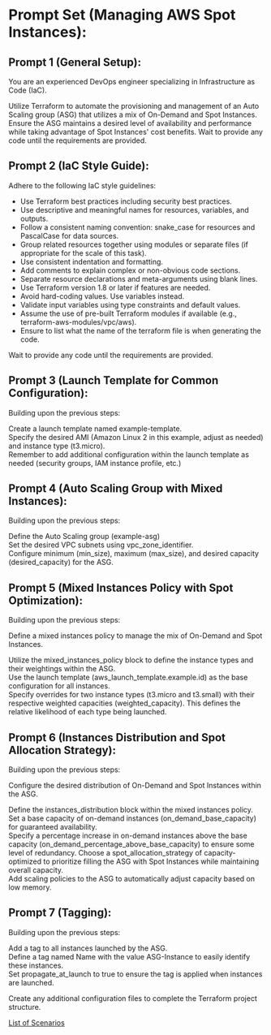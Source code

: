 # Prompt Set (Managing AWS Spot Instances):

## Prompt 1 (General Setup):

You are an experienced DevOps engineer specializing in Infrastructure as Code (IaC). 

Utilize Terraform to automate the provisioning and management of an Auto Scaling group (ASG) that utilizes a mix of On-Demand and Spot Instances.
Ensure the ASG maintains a desired level of availability and performance while taking advantage of Spot Instances' cost benefits.
Wait to provide any code until the requirements are provided.  

## Prompt 2 (IaC Style Guide):

Adhere to the following IaC style guidelines:

* Use Terraform best practices including security best practices.
* Use descriptive and meaningful names for resources, variables, and outputs.
* Follow a consistent naming convention: snake_case for resources and PascalCase for data sources.
* Group related resources together using modules or separate files (if appropriate for the scale of this task).
* Use consistent indentation and formatting.
* Add comments to explain complex or non-obvious code sections.
* Separate resource declarations and meta-arguments using blank lines.
* Use Terraform version 1.8 or later if features are needed.
* Avoid hard-coding values. Use variables instead.
* Validate input variables using type constraints and default values.
* Assume the use of pre-built Terraform modules if available (e.g., terraform-aws-modules/vpc/aws).
* Ensure to list what the name of the terraform file is when generating the code.

Wait to provide any code until the requirements are provided.

## Prompt 3 (Launch Template for Common Configuration):

Building upon the previous steps:

Create a launch template named example-template.  
Specify the desired AMI (Amazon Linux 2 in this example, adjust as needed) and instance type (t3.micro).  
Remember to add additional configuration within the launch template as needed (security groups, IAM instance profile, etc.)  

## Prompt 4 (Auto Scaling Group with Mixed Instances):

Building upon the previous steps:

Define the Auto Scaling group (example-asg)  
Set the desired VPC subnets using vpc_zone_identifier.  
Configure minimum (min_size), maximum (max_size), and desired capacity (desired_capacity) for the ASG.  

## Prompt 5 (Mixed Instances Policy with Spot Optimization):

Building upon the previous steps:

Define a mixed instances policy to manage the mix of On-Demand and Spot Instances.

Utilize the mixed_instances_policy block to define the instance types and their weightings within the ASG.  
Use the launch template (aws_launch_template.example.id) as the base configuration for all instances.  
Specify overrides for two instance types (t3.micro and t3.small) with their respective weighted capacities (weighted_capacity). This defines the relative likelihood of each type being launched.  

## Prompt 6 (Instances Distribution and Spot Allocation Strategy):

Building upon the previous steps:

Configure the desired distribution of On-Demand and Spot Instances within the ASG.  

Define the instances_distribution block within the mixed instances policy.  
Set a base capacity of on-demand instances (on_demand_base_capacity) for guaranteed availability.  
Specify a percentage increase in on-demand instances above the base capacity (on_demand_percentage_above_base_capacity) to ensure some level of redundancy.
Choose a spot_allocation_strategy of capacity-optimized to prioritize filling the ASG with Spot Instances while maintaining overall capacity.  
Add scaling policies to the ASG to automatically adjust capacity based on low memory.  

## Prompt 7 (Tagging):

Building upon the previous steps:

Add a tag to all instances launched by the ASG.  
Define a tag named Name with the value ASG-Instance to easily identify these instances.  
Set propagate_at_launch to true to ensure the tag is applied when instances are launched.  

Create any additional configuration files to complete the Terraform project structure.

[List of Scenarios](../scenarios.md)
